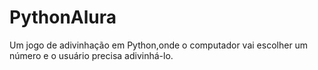 # PythonAlura
Um jogo de adivinhação em Python,onde o computador vai escolher um número e o usuário precisa adivinhá-lo.  

